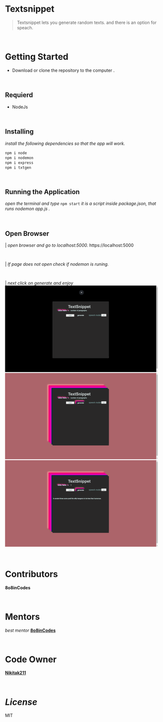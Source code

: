 # **Textsnippet** #
> Textsnippet lets you generate random texts.
> and there is an option for speach.

<br/>

# **Getting Started** #

* Download or clone the repository to the computer .

<br/>

## **Requierd** ##
* NodeJs

<br/>

## **Installing** ##
 *install the following dependencies so that the app will work.*
```
npm i node
npm i nodemon
npm i express
npm i txtgen
```

<br/>

## **Running the Application** ##
*open the terminal and type* `npm start` *it is a script inside package.json, that runs nodemon app.js .*

<br/>

## **Open Browser** ##
| *open browser and go to localhost:5000.*
 https://localhost:5000
 
 <br/>
 
| *If page does not open check if nodemon is runing.*

<br/>

| *next click on generate and enjoy*
![screenshot](readme_imgs\1.png)
![screenshot](readme_imgs\2.png)
![screenshot](readme_imgs\3.png)

<br/>

# **Contributors** #
 **8o8inCodes**

<br/>

# **Mentors** #
 *best mentor* [**8o8inCodes**](https://github.com/8o8inCodes)
 
 <br/>

# **Code Owner** #
 [**Nikitak211**](https://github.com/Nikitak211)
 
<br/>

# *License* #
MIT 